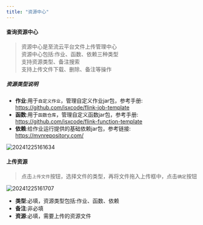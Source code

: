```yaml
---
title: "资源中心"
---
```


#### 查询资源中心

> 资源中心是至流云平台文件上传管理中心   
> 资源中心包括:作业、函数、依赖三种类型   
> 支持资源类型、备注搜索   
> 支持上传文件下载、删除、备注等操作

##### 资源类型说明

- **作业**:用于`自定义作业`，管理自定义作业jar包，参考手册: https://github.com/isxcode/flink-job-template 
- **函数**:用于`函数仓库`，管理自定义函数jar包，参考手册: https://github.com/isxcode/flink-function-template 
- **依赖**:给作业运行提供的基础依赖jar包，参考链接: https://mvnrepository.com/

![20241225161634](https://img.isxcode.com/picgo/20241225161634.png)

#### 上传资源

> 点击`上传文件`按钮，选择文件的类型，再将文件拖入上传框中，点击`确定`按钮

![20241225161707](https://img.isxcode.com/picgo/20241225161707.png)

- **类型**:必填，资源类型包括:作业、函数、依赖 
- **备注**:非必填 
- **资源**:必填，需要上传的资源文件